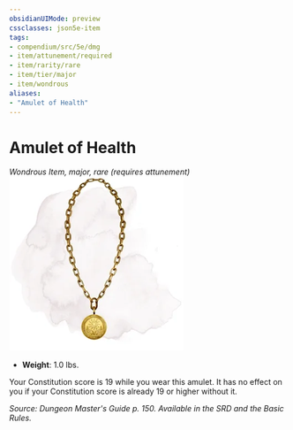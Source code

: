 ```yaml
---
obsidianUIMode: preview
cssclasses: json5e-item
tags:
- compendium/src/5e/dmg
- item/attunement/required
- item/rarity/rare
- item/tier/major
- item/wondrous
aliases: 
- "Amulet of Health"
---
```

# Amulet of Health
*Wondrous Item, major, rare (requires attunement)*  
![](4-Resources/Compendium/items/img/amulet-of-health.webp#right)  

- **Weight**: 1.0 lbs.

Your Constitution score is 19 while you wear this amulet. It has no effect on you if your Constitution score is already 19 or higher without it.

*Source: Dungeon Master's Guide p. 150. Available in the SRD and the Basic Rules.*